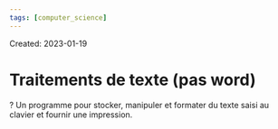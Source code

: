 ```yaml
---
tags: [computer_science] 
---
```

Created: 2023-01-19

# Traitements de texte (pas word)
?
Un programme pour stocker, manipuler et formater du texte saisi au clavier et fournir une impression.